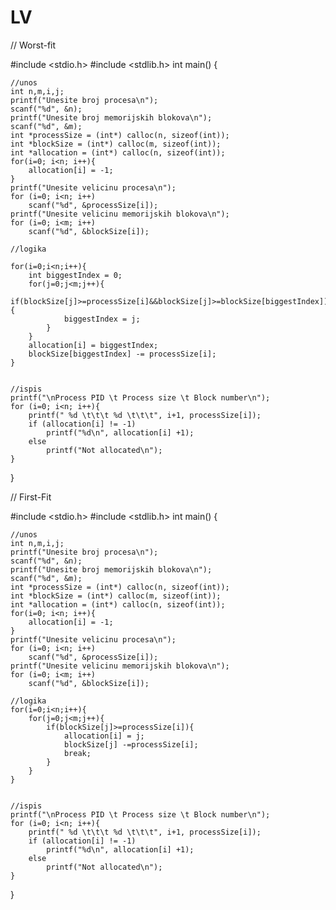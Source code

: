 # LV

// Worst-fit

#include <stdio.h>
#include <stdlib.h>
int main() {

    //unos
    int n,m,i,j;
    printf("Unesite broj procesa\n");
    scanf("%d", &n);
    printf("Unesite broj memorijskih blokova\n");
    scanf("%d", &m);
    int *processSize = (int*) calloc(n, sizeof(int));
    int *blockSize = (int*) calloc(m, sizeof(int));
    int *allocation = (int*) calloc(n, sizeof(int));
    for(i=0; i<n; i++){
        allocation[i] = -1;
    }
    printf("Unesite velicinu procesa\n");
    for (i=0; i<n; i++)
        scanf("%d", &processSize[i]);
    printf("Unesite velicinu memorijskih blokova\n");
    for (i=0; i<m; i++)
        scanf("%d", &blockSize[i]);

    //logika

    for(i=0;i<n;i++){
        int biggestIndex = 0;
        for(j=0;j<m;j++){
            if(blockSize[j]>=processSize[i]&&blockSize[j]>=blockSize[biggestIndex]){
                biggestIndex = j;
            }
        }
        allocation[i] = biggestIndex;
        blockSize[biggestIndex] -= processSize[i];
    }


    //ispis
    printf("\nProcess PID \t Process size \t Block number\n");
    for (i=0; i<n; i++){
        printf(" %d \t\t\t %d \t\t\t", i+1, processSize[i]);
        if (allocation[i] != -1)
            printf("%d\n", allocation[i] +1);
        else
            printf("Not allocated\n");
    }
}

// First-Fit

#include <stdio.h>
#include <stdlib.h>
int main() {

    //unos
    int n,m,i,j;
    printf("Unesite broj procesa\n");
    scanf("%d", &n);
    printf("Unesite broj memorijskih blokova\n");
    scanf("%d", &m);
    int *processSize = (int*) calloc(n, sizeof(int));
    int *blockSize = (int*) calloc(m, sizeof(int));
    int *allocation = (int*) calloc(n, sizeof(int));
    for(i=0; i<n; i++){
        allocation[i] = -1;
    }
    printf("Unesite velicinu procesa\n");
    for (i=0; i<n; i++)
        scanf("%d", &processSize[i]);
    printf("Unesite velicinu memorijskih blokova\n");
    for (i=0; i<m; i++)
        scanf("%d", &blockSize[i]);

    //logika
    for(i=0;i<n;i++){
        for(j=0;j<m;j++){
            if(blockSize[j]>=processSize[i]){
                allocation[i] = j;
                blockSize[j] -=processSize[i];
                break;
            }
        }
    }


    //ispis
    printf("\nProcess PID \t Process size \t Block number\n");
    for (i=0; i<n; i++){
        printf(" %d \t\t\t %d \t\t\t", i+1, processSize[i]);
        if (allocation[i] != -1)
            printf("%d\n", allocation[i] +1);
        else
            printf("Not allocated\n");
    }
}

